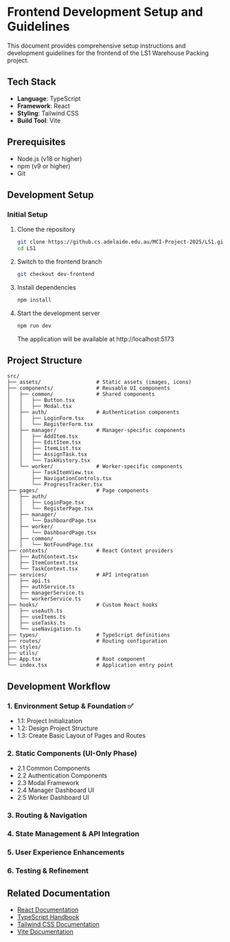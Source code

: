 # Frontend Development Setup and Guidelines

This document provides comprehensive setup instructions and development guidelines for the frontend of the LS1 Warehouse Packing project.

## Tech Stack

- **Language**: TypeScript
- **Framework**: React
- **Styling**: Tailwind CSS
- **Build Tool**: Vite

## Prerequisites

- Node.js (v18 or higher)
- npm (v9 or higher)
- Git

## Development Setup

### Initial Setup

1. Clone the repository
   ```bash
   git clone https://github.cs.adelaide.edu.au/MCI-Project-2025/LS1.git
   cd LS1
   ```

2. Switch to the frontend branch
   ```bash
   git checkout dev-frontend
   ```

3. Install dependencies
   ```bash
   npm install
   ```

4. Start the development server
   ```bash
   npm run dev
   ```
   The application will be available at http://localhost:5173


## Project Structure

```
src/
├── assets/                  # Static assets (images, icons)
├── components/              # Reusable UI components
│   ├── common/              # Shared components
│   │   ├── Button.tsx                    
│   │   ├── Modal.tsx                   
│   ├── auth/                # Authentication components
│   │   ├── LoginForm.tsx        
│   │   └── RegisterForm.tsx      
│   ├── manager/             # Manager-specific components
│   │   ├── AddItem.tsx      
│   │   ├── EditItem.tsx       
│   │   ├── ItemList.tsx         
│   │   ├── AssignTask.tsx    
│   │   └── TaskHistory.tsx    
│   └── worker/              # Worker-specific components
│       ├── TaskItemView.tsx   
│       ├── NavigationControls.tsx   
│       └── ProgressTracker.tsx  
├── pages/                   # Page components
│   ├── auth/
│   │   ├── LoginPage.tsx    
│   │   └── RegisterPage.tsx 
│   ├── manager/
│   │   └── DashboardPage.tsx 
│   ├── worker/
│   │   └── DashboardPage.tsx 
│   ├── common/
│   │   └── NotFoundPage.tsx  
├── contexts/                # React Context providers
│   ├── AuthContext.tsx      
│   ├── ItemContext.tsx      
│   └── TaskContext.tsx      
├── services/                # API integration
│   ├── api.ts               
│   ├── authService.ts       
│   ├── managerService.ts   
│   └── workerService.ts     
├── hooks/                   # Custom React hooks
│   ├── useAuth.ts           
│   ├── useItems.ts          
│   ├── useTasks.ts          
│   └── useNavigation.ts     
├── types/                   # TypeScript definitions      
├── routes/                  # Routing configuration
├── styles/                  
├── utils/                   
├── App.tsx                  # Root component
└── index.tsx                # Application entry point
```

## Development Workflow

### 1. Environment Setup & Foundation ✅
- 1.1: Project Initialization
- 1.2: Design Project Structure 
- 1.3: Create Basic Layout of Pages and Routes

### 2. Static Components (UI-Only Phase)
- 2.1 Common Components
- 2.2 Authentication Components
- 2.3 Modal Framework
- 2.4 Manager Dashboard UI
- 2.5 Worker Dashboard UI

### 3. Routing & Navigation

### 4. State Management & API Integration

### 5. User Experience Enhancements

### 6. Testing & Refinement


## Related Documentation

- [React Documentation](https://react.dev/docs/getting-started)
- [TypeScript Handbook](https://www.typescriptlang.org/docs/handbook/intro.html)
- [Tailwind CSS Documentation](https://tailwindcss.com/docs)
- [Vite Documentation](https://vitejs.dev/guide/)